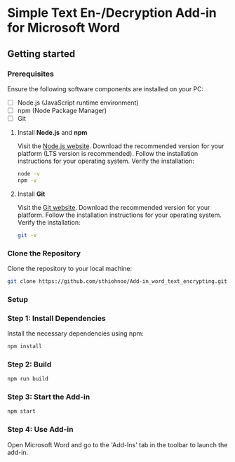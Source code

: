 # Simple Text En-/Decryption Add-in for Microsoft Word

## Getting started

### Prerequisites

Ensure the following software components are installed on your PC:

- [ ] Node.js (JavaScript runtime environment)
- [ ] npm (Node Package Manager)
- [ ] Git

1. Install __Node.js__ and __npm__

   Visit the [Node.js website](https://nodejs.org/).
   Download the recommended version for your platform (LTS version is recommended).
   Follow the installation instructions for your operating system.
   Verify the installation:

    ```bash
    node -v
    npm -v
    ```

2. Install __Git__

   Visit the [Git website](https://git-scm.com/).
   Download the recommended version for your platform.
   Follow the installation instructions for your operating system.
   Verify the installation:

    ```bash
    git -v
    ```

### Clone the Repository

Clone the repository to your local machine:

```bash
git clone https://github.com/sthiohnoo/Add-in_word_text_encrypting.git
```

### Setup

### Step 1: Install Dependencies

Install the necessary dependencies using npm:

```bash
npm install
```

### Step 2: Build

```bash
npm run build
```

### Step 3: Start the Add-in

```bash
npm start
```

### Step 4: Use Add-in

Open Microsoft Word and go to the 'Add-Ins' tab in the toolbar to launch the add-in.
